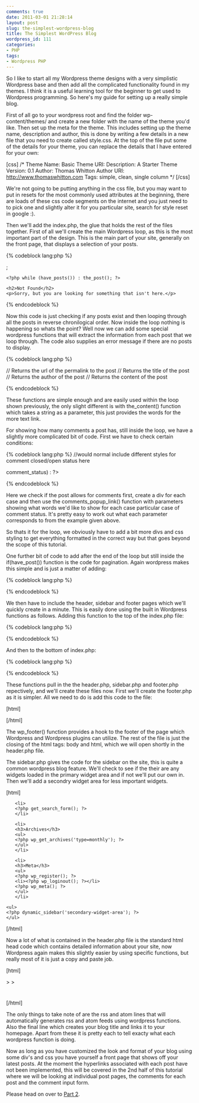 ```yaml
---
comments: true
date: 2011-03-01 21:28:14
layout: post
slug: the-simplest-wordpress-blog
title: The Simplest WordPress Blog
wordpress_id: 111
categories:
- PHP
tags:
- Wordpress PHP
---
```


So I like to start all my Wordpress theme designs with a very simplistic Wordpress base and then add all the complicated functionality found in my themes. I think it is a useful learning tool for the beginner to get used to Wordpress programming. So here's my guide for setting up a really simple blog.

<!-- more -->


First of all go to your wordpress root and find the folder wp-content/themes/ and create a new folder with the name of the theme you'd like. Then set up the meta for the theme. This includes setting up the theme name, description and author, this is done by writing a few details in a new file that you need to create called style.css. At the top of the file put some of the details for your theme, you can replace the details that I have entered for your own:

[css]
/*
Theme Name: Basic
Theme URI:
Description: A Starter Theme
Version: 0.1
Author: Thomas Whitton
Author URI: http://www.thomaswhitton.com
Tags: simple, clean, single column
*/
[/css]

We're not going to be putting anything in the css file, but you may want to put in resets for the most commonly used attributes at the beginning, there are loads of these css code segments on the internet and you just need to to pick one and slightly alter it for you particular site, search for style reset in google :).

Then we'll add the index.php, the glue that holds the rest of the files together. First of all we'll create the main Wordpress loop, as this is the most important part of the design. This is the main part of your site, generally on the front page, that displays a selection of your posts.

{% codeblock lang:php %}
<?php if (have_posts()) : ?>;
	<?php while (have_posts()) : the_post(); ?>
<?php endwhile; ?>
<?php else : ?>
	<h2>Not Found</h2>
	<p>Sorry, but you are looking for something that isn't here.</p>
<?php endif; ?>
{% endcodeblock %}

Now this code is just checking if any posts exist and then looping through all the posts in reverse chronilogical order. Now inside the loop nothing is happening so whats the point? Well now we can add some special wordpress functions that will extract the information from each post that we loop through. The code also supplies an error message if there are no posts to display.

{% codeblock lang:php %}
<?php the_permalink() ?> // Returns the url of the permalink to the post
<?php the_title(); ?> // Returns the title of the post
<?php the_author(); ?> // Returns the author of the post
<?php the_content('Read the rest of this entry &raquo;'); ?> // Returns the content of the post
{% endcodeblock %}

These functions are simple enough and are easily used within the loop shown previously, the only slight different is with the_content() function which takes a string as a parameter, this just provides the words for the more text link.

For showing how many comments a post has, still inside the loop, we have a slightly more complicated bit of code. First we have to check certain conditions:

{% codeblock lang:php %}
//would normal include different styles for comment closed/open status here
<?php if ('closed' == $post->comment_status) : ?>
<?php else : ?>
<?php endif; ?>
<?php comments_popup_link('leave a comment', '1 comment', '% comments', '', 'comments closed'); ?>
{% endcodeblock %}

Here we check if the post allows for comments first, create a div for each case and then use the comments_popup_link() function with parameters showing what words we'd like to show for each case particular case of comment status. It's pretty easy to work out what each parameter corresponds to from the example given above.

So thats it for the loop, we obviously have to add a bit more divs and css styling to get everything formatted in the correct way but that goes beyond the scope of this tutorial.

One further bit of code to add after the end of the loop but still inside the if(have_post()) function is the code for pagination. Again wordpress makes this simple and is just a matter of adding:

{% codeblock lang:php %}
<?php next_posts_link('&laquo; Older') ?>
<?php previous_posts_link('Newer &raquo;') ?>
{% endcodeblock %}

We then have to include the header, sidebar and footer pages which we'll quickly create in a minute. This is easily done using the built in Wordpress functions as follows. Adding this function to the top of the index.php file:

{% codeblock lang:php %}
<?php get_header(); ?>
{% endcodeblock %}

And then to the bottom of index.php:

{% codeblock lang:php %}
<?php get_sidebar(); ?>
<?php get_footer(); ?>
{% endcodeblock %}

These functions pull in the the header.php, sidebar.php and footer.php repectively, and we'll create these files now. First we'll create the footer.php as it is simpler. All we need to do is add this code to the file:

[html]
<?php wp_footer(); ?>
</body>
</html>
[/html]

The wp_footer() function provides a hook to the footer of the page which Wordpress and Wordpress plugins can utilize. The rest of the file is just the closing of the html tags: body and html, which we will open shortly in the header.php file.

The sidebar.php gives the code for the sidebar on the site, this is quite a common wordpress blog feature. We'll check to see if the their are any widgets loaded in the primary widget area and if not we'll put our own in. Then we'll add a secondry widget area for less important widgets.

[html]
<ul>
<?php
if (!dynamic_sidebar('primary-widget-area')) : ?>

	<li>
	<?php get_search_form(); ?>
	</li>

	<li>
	<h3>Archives</h3>
	<ul>
	<?php wp_get_archives('type=monthly'); ?>
	</ul>
	</li>

	<li>
	<h3>Meta</h3>
	<ul>
	<?php wp_register(); ?>
	<li><?php wp_loginout(); ?></li>
	<?php wp_meta(); ?>
	</ul>
	</li>

<?php endif;?>
</ul>

<?php if(is_active_sidebar('secondary-widget-area')) : ?>

	<ul>
	<?php dynamic_sidebar('secondary-widget-area'); ?>
	</ul>

<?php endif; ?>
[/html]

Now a lot of what is contained in the header.php file is the standard html head code which contains detailed information about your site, now Wordpress again makes this slightly easier by using specific functions, but really most of it is just a copy and paste job.

[html]
<!DOCTYPE html PUBLIC "-//W3C//DTD XHTML 1.0 Transitional//EN" "http://www.w3.org/TR/xhtml1/DTD/xhtml1-transitional.dtd">
<html xmlns="http://www.w3.org/1999/xhtml" <?php language_attributes(); ?>>

<head>
<meta http-equiv="Content-Type" content="<?php bloginfo('html_type'); ?>; charset=<?php bloginfo('charset'); ?>" />
<title><?php wp_title(':', true, 'right'); ?> <?php bloginfo('name'); ?></title>
<link rel="stylesheet" href="<?php bloginfo('stylesheet_url'); ?>" type="text/css" media="screen" charset="utf-8" />
<link rel="alternate" type="application/rss+xml" title="<?php bloginfo('name'); ?> RSS Feed" href="<?php bloginfo('rss2_url'); ?>" />
<link rel="alternate" type="application/atom+xml" title="<?php bloginfo('name'); ?> Atom Feed" href="<?php bloginfo('atom_url'); ?>" />
<link rel="pingback" href="<?php bloginfo('pingback_url'); ?>" />
<?php wp_head(); ?>
</head>

<body <?php body_class(); ?>>

<h1><a href="<?php echo get_option('home'); ?>/" title="Home"><?php bloginfo('name');?></a></h1>
[/html]

The only things to take note of are the rss and atom lines that will automatically generates rss and atom feeds using wordpress functions. Also the final line which creates your blog title and links it to your homepage. Apart from these it is pretty each to tell exacty what each wordpress function is doing.

Now as long as you have customized the look and format of your blog using some div's and css you have yourself a front page that shows off your latest posts. At the moment the hyperlinks associated with each post have not been implemented, this will be covered in the 2nd half of this tutorial where we will be looking at individual post pages, the comments for each post and the comment input form.

Please head on over to [Part 2](http://www.thomaswhitton.com/thomaswhitton/2011/03/06/the-simplest-wordpress-blog-part-2/).
